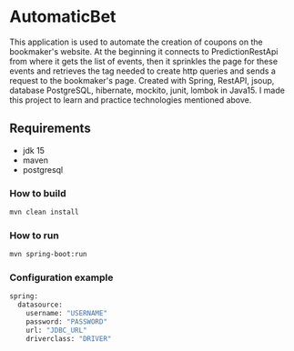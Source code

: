 # AutomaticBet

This application is used to automate the creation of coupons on the bookmaker's website.
At the beginning it connects to PredictionRestApi from where it gets the list of events,
then it sprinkles the page for these events and retrieves the tag needed to create http queries and sends a request to the bookmaker's page.
Created with Spring, RestAPI, jsoup, database PostgreSQL, hibernate, mockito, junit, lombok in Java15.
I made this project to learn and practice technologies mentioned above.

## Requirements
- jdk 15
- maven
- postgresql

### How to build
```bash
mvn clean install
```
### How to run
```bash
mvn spring-boot:run
```

### Configuration example
```bash
spring: 
  datasource: 
    username: "USERNAME" 
    password: "PASSWORD"  
    url: "JDBC_URL" 
    driverclass: "DRIVER"
```
